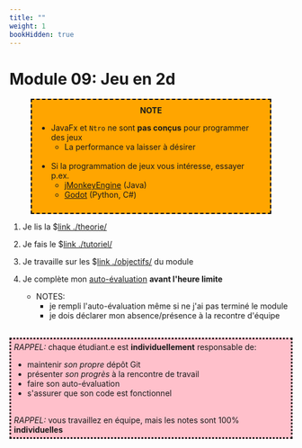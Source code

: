 ```yaml
---
title: ""
weight: 1
bookHidden: true
---
```



# Module 09: Jeu en 2d

<center>
<div style="background-color:orange;width:80%;border:2px dashed black;padding:10px">
<strong>NOTE</strong>
<div style="text-align:left">
<ul>
<li>JavaFx et <code>Ntro</code> ne sont <strong>pas conçus</strong> pour programmer des jeux
<ul>
<li>La performance va laisser à désirer<br><br>
</ul>
<li>Si la programmation de jeux vous intéresse, essayer p.ex.
    <ul>
        <li><a href="https://jmonkeyengine.org/" target="_blank">jMonkeyEngine</a> (Java)
        <li><a href="https://godotengine.org/" target="_blank">Godot</a> (Python, C#)
    </ul>
</ul>
</div>
</center>

<!--

<center>
<video width="50%" src="rappel.webm" type="video/mp4" controls>
</center>

-->


1. Je lis la $[link ./theorie/](théorie)

1. Je fais le $[link ./tutoriel/](tutoriel)

1. Je travaille sur les $[link ./objectifs/](objectifs) du module


1. Je complète mon <a href="https://cmontmorency.moodle.decclic.qc.ca/course/view.php?id=7374#section-10">auto-évaluation</a> **avant l'heure limite**
    * NOTES: 
        * je rempli l'auto-évaluation même si ne j'ai pas terminé le module
        * je dois déclarer mon absence/présence à la recontre d'équipe

<br>
<div style="padding:5px;background:pink;border-style:dotted" >
<i>RAPPEL:</i> chaque étudiant.e est <strong>individuellement</strong> responsable de:
<ul>
<li>maintenir <i>son propre</i> dépôt Git
<li>présenter <i>son progrès</i> à la rencontre de travail
<li>faire son auto-évaluation
<li>s'assurer que son code est fonctionnel
</ul> 
<br>
<i>RAPPEL:</i> vous travaillez en équipe, mais les notes sont 100% <strong>individuelles</strong>
</div>
